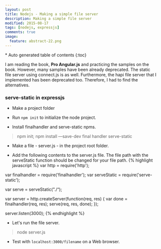 ```yaml
---
layout: post
title: Nodejs - Making a simple file server
description: Making a simple file server
modified: 2015-08-17
tags: [nodejs, expressjs]
comments: true
image:
  feature: abstract-22.png
---
```


<section id="table-of-contents" class="toc">
<div id="drawer" markdown="1">
*  Auto generated table of contents
{:toc}
</div>
</section><!-- /#table-of-contents -->

I am reading the book, **Pro Angular.js** and practicing the samples on the book. However, many samples have been already deprecated. The static file server using connect.js is as well. Furthermore, the hapi file server that I implemented has been deprecated too. Therefore, I had to find the alternatives.

### serve-static in expressjs

- Make a project folder 

- Run `npm init` to initialize the node project. 

- Install finalhandler and serve-static npms. 

> npm init; npm install —save-dev final handler serve-static

- Make a file - server.js - in the project root folder.  

- Add the following contents to the server.js file. The file path with the serveStatic function should be changed for your file path.
{% highlight javascript %}
var http = require('http');

var finalhandler = require('finalhandler');
var serveStatic = require('serve-static');

var serve = serveStatic("./“); 

var server = http.createServer(function(req, res) {
  var done = finalhandler(req, res);
  serve(req, res, done);
});

server.listen(3000);
{% endhighlight %}
 
- Let's run the file server. 

> node server.js 

- Test with `localhost:3000/filename` on a Web browser. 
